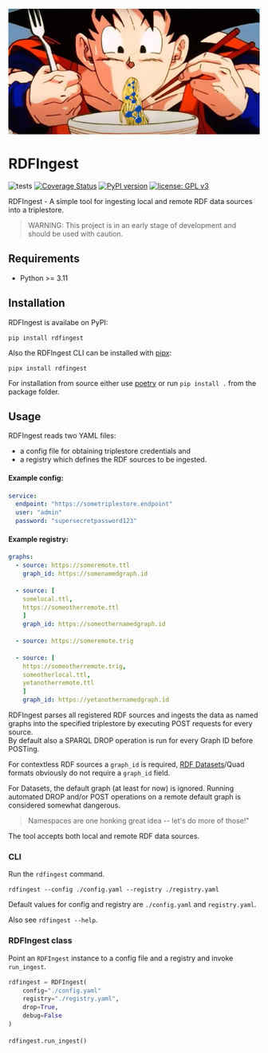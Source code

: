 ![<img source="goku_rdf_slurp.png" width=10% height=10%>](https://raw.githubusercontent.com/lu-pl/rdfingest/main/goku_rdf_slurp.png)

# RDFIngest
![tests](https://github.com/lu-pl/rdfingest/actions/workflows/tests.yaml/badge.svg)
[![Coverage Status](https://coveralls.io/repos/github/lu-pl/rdfingest/badge.svg?branch=main)](https://coveralls.io/github/lu-pl/rdfingest?branch=main)
[![PyPI version](https://badge.fury.io/py/rdfingest.svg)](https://badge.fury.io/py/rdfingest)
[![license: GPL v3](https://img.shields.io/badge/License-GPLv3-blue.svg)](https://www.gnu.org/licenses/gpl-3.0)


RDFIngest - A simple tool for ingesting local and remote RDF data sources into a triplestore.

> WARNING: This project is in an early stage of development and should be used with caution.

## Requirements

* Python >= 3.11

## Installation
RDFIngest is availabe on PyPI:
```shell
pip install rdfingest
```

Also the RDFIngest CLI can be installed with [pipx](https://pypa.github.io/pipx/):
```shell
pipx install rdfingest
```

For installation from source either use [poetry](https://python-poetry.org/) or run `pip install .` from the package folder.

## Usage

RDFIngest reads two YAML files: 
- a config file for obtaining triplestore credentials and 
- a registry which defines the RDF sources to be ingested.

#### Example config:
```yaml
service:
  endpoint: "https://sometriplestore.endpoint"
  user: "admin"
  password: "supersecretpassword123"
```

#### Example registry:
```yaml
graphs:
  - source: https://someremote.ttl
    graph_id: https://somenamedgraph.id

  - source: [
    somelocal.ttl,
    https://someotherremote.ttl
    ]
    graph_id: https://someothernamedgraph.id
    
  - source: https://someremote.trig
  
  - source: [
    https://someotherremote.trig,
    someotherlocal.ttl,
    yetanotherremote.ttl	
    ]
    graph_id: https://yetanothernamedgraph.id
```

RDFIngest parses all registered RDF sources and ingests the data as named graphs into the specified triplestore by executing POST requests for every source.  
By default also a SPARQL DROP operation is run for every Graph ID before POSTing.  

For contextless RDF sources a `graph_id` is required, [RDF Datasets](https://www.w3.org/TR/rdf11-concepts/#section-dataset)/Quad formats obviously do not require a `graph_id` field.  

For Datasets, the default graph (at least for now) is ignored. Running automated DROP and/or POST operations on a remote default graph is considered somewhat dangerous. 
> Namespaces are one honking great idea -- let's do more of those!"

The tool accepts both local and remote RDF data sources.


### CLI
Run the `rdfingest` command.

```shell
rdfingest --config ./config.yaml --registry ./registry.yaml
```

Default values for config and registry are `./config.yaml` and `registry.yaml`.

Also see `rdfingest --help`.

### RDFIngest class

Point an `RDFIngest` instance to a config file and a registry and invoke `run_ingest`.

```python
rdfingest = RDFIngest(
    config="./config.yaml"
    registry="./registry.yaml", 
	drop=True,
	debug=False
)

rdfingest.run_ingest()
```
